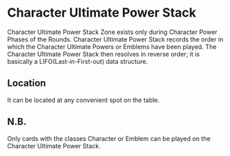 # Character Ultimate Power Stack

Character Ultimate Power Stack Zone exists only during Character Power Phases of the Rounds. Character Ultimate Power Stack records the order in which the Character Ultimate Powers or Emblems have been played. The Character Ultimate Power Stack then resolves in reverse order; it is basically a LIFO(Last-in-First-out) data structure.

## Location

It can be located at any convenient spot on the table.

## N.B.

Only cards with the classes Character or Emblem can be played on the Character Ultimate Power Stack.
